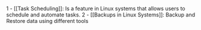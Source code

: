 1 - [[Task Scheduling]]:  Is a feature in Linux systems that allows users to schedule and automate tasks.
2 - [[Backups in Linux Systems]]: Backup and Restore data using different tools 
